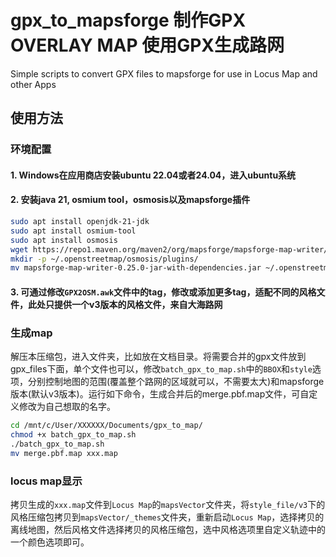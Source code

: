 # gpx_to_mapsforge 制作GPX OVERLAY MAP 使用GPX生成路网
Simple scripts to convert GPX files to mapsforge for use in Locus Map and other Apps

## 使用方法
### 环境配置
#### 1. Windows在应用商店安装ubuntu 22.04或者24.04，进入ubuntu系统
#### 2. 安装java 21, osmium tool，osmosis以及mapsforge插件
```bash	     
sudo apt install openjdk-21-jdk
sudo apt install osmium-tool
sudo apt install osmosis 
wget https://repo1.maven.org/maven2/org/mapsforge/mapsforge-map-writer/0.25.0/mapsforge-map-writer-0.25.0-jar-with-dependencies.jar
mkdir -p ~/.openstreetmap/osmosis/plugins/
mv mapsforge-map-writer-0.25.0-jar-with-dependencies.jar ~/.openstreetmap/osmosis/plugins/
```		
#### 3. 可通过修改`GPX2OSM.awk`文件中的tag，修改或添加更多tag，适配不同的风格文件，此处只提供一个v3版本的风格文件，来自大海路网

### 生成map
解压本压缩包，进入文件夹，比如放在文档目录。将需要合并的gpx文件放到gpx_files下面，单个文件也可以，修改`batch_gpx_to_map.sh`中的`BBOX`和`style`选项，分别控制地图的范围(覆盖整个路网的区域就可以，不需要太大)和mapsforge版本(默认v3版本)。运行如下命令，生成合并后的merge.pbf.map文件，可自定义修改为自己想取的名字。

```bash
cd /mnt/c/User/XXXXXX/Documents/gpx_to_map/
chmod +x batch_gpx_to_map.sh
./batch_gpx_to_map.sh
mv merge.pbf.map xxx.map
```
### locus map显示
拷贝生成的`xxx.map`文件到`Locus Map`的`mapsVector`文件夹，将`style_file/v3`下的风格压缩包拷贝到`mapsVector/_themes`文件夹，重新启动`Locus Map`，选择拷贝的离线地图，然后风格文件选择拷贝的风格压缩包，选中风格选项里自定义轨迹中的一个颜色选项即可。

